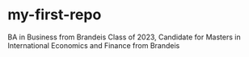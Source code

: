 # my-first-repo
BA in Business from Brandeis Class of 2023, Candidate for Masters in International Economics and Finance from Brandeis
